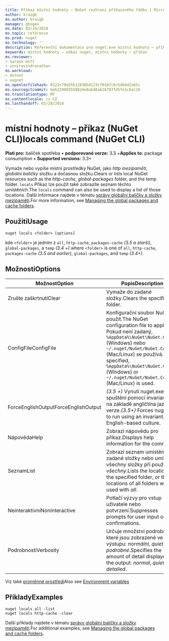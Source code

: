 ```yaml
---
title: Příkaz místní hodnoty – NuGet rozhraní příkazového řádku | Microsoft Docs
author: kraigb
ms.author: kraigb
manager: ghogen
ms.date: 03/19/2018
ms.topic: reference
ms.prod: nuget
ms.technology: ''
description: Referenční dokumentace pro nuget.exe místní hodnoty – příkaz
keywords: místní hodnoty – odkaz nuget, místní hodnoty – příkaz
ms.reviewer:
- karann-msft
- unniravindranathan
ms.workload:
- dotnet
- aspnet
ms.openlocfilehash: 0122c79e55b12838bd123cf91bfcbc5dbbd2a65c
ms.sourcegitcommit: beb229893559824e8abd6ab16707fd5fe1c6ac26
ms.translationtype: MT
ms.contentlocale: cs-CZ
ms.lasthandoff: 03/28/2018
---
```

# <a name="locals-command-nuget-cli"></a><span data-ttu-id="97cc0-104">místní hodnoty – příkaz (NuGet CLI)</span><span class="sxs-lookup"><span data-stu-id="97cc0-104">locals command (NuGet CLI)</span></span>

<span data-ttu-id="97cc0-105">**Platí pro:** balíček spotřeba &bullet; **podporované verze:** 3.3 +</span><span class="sxs-lookup"><span data-stu-id="97cc0-105">**Applies to:** package consumption &bullet; **Supported versions:** 3.3+</span></span>

<span data-ttu-id="97cc0-106">Vymaže nebo vypíše místní prostředky NuGet, jako *http mezipaměti*, *globální balíčky* složku a dočasnou složku.</span><span class="sxs-lookup"><span data-stu-id="97cc0-106">Clears or lists local NuGet resources such as the *http-cache*, *global-packages* folder, and the temp folder.</span></span> <span data-ttu-id="97cc0-107">`locals` Příkaz lze použít také zobrazíte seznam těchto umístěních.</span><span class="sxs-lookup"><span data-stu-id="97cc0-107">The `locals` command can also be used to display a list of those locations.</span></span> <span data-ttu-id="97cc0-108">Další informace najdete v tématu [správy globální balíčky a složky mezipaměti](../consume-packages/managing-the-global-packages-and-cache-folders.md).</span><span class="sxs-lookup"><span data-stu-id="97cc0-108">For more information, see [Managing the global packages and cache folders](../consume-packages/managing-the-global-packages-and-cache-folders.md).</span></span>

## <a name="usage"></a><span data-ttu-id="97cc0-109">Použití</span><span class="sxs-lookup"><span data-stu-id="97cc0-109">Usage</span></span>

```cli
nuget locals <folder> [options]
```

<span data-ttu-id="97cc0-110">kde `<folder>` je jedním z `all`, `http-cache`, `packages-cache` *(3.5 a starší)*, `global-packages`, a `temp` *(3.4 +)*.</span><span class="sxs-lookup"><span data-stu-id="97cc0-110">where `<folder>` is one of `all`, `http-cache`, `packages-cache` *(3.5 and earlier)*, `global-packages`, and `temp` *(3.4+)*.</span></span>

## <a name="options"></a><span data-ttu-id="97cc0-111">Možnosti</span><span class="sxs-lookup"><span data-stu-id="97cc0-111">Options</span></span>

| <span data-ttu-id="97cc0-112">Možnost</span><span class="sxs-lookup"><span data-stu-id="97cc0-112">Option</span></span> | <span data-ttu-id="97cc0-113">Popis</span><span class="sxs-lookup"><span data-stu-id="97cc0-113">Description</span></span> |
| --- | --- |
| <span data-ttu-id="97cc0-114">Zrušte zaškrtnutí</span><span class="sxs-lookup"><span data-stu-id="97cc0-114">Clear</span></span> | <span data-ttu-id="97cc0-115">Vymaže do zadané složky.</span><span class="sxs-lookup"><span data-stu-id="97cc0-115">Clears the specified folder.</span></span> |
| <span data-ttu-id="97cc0-116">ConfigFile</span><span class="sxs-lookup"><span data-stu-id="97cc0-116">ConfigFile</span></span> | <span data-ttu-id="97cc0-117">Konfigurační soubor NuGet použít.</span><span class="sxs-lookup"><span data-stu-id="97cc0-117">The NuGet configuration file to apply.</span></span> <span data-ttu-id="97cc0-118">Pokud není zadaný, `%AppData%\NuGet\NuGet.Config` (Windows) nebo `~/.nuget/NuGet/NuGet.Config` (Mac/Linux) se používá.</span><span class="sxs-lookup"><span data-stu-id="97cc0-118">If not specified, `%AppData%\NuGet\NuGet.Config` (Windows) or `~/.nuget/NuGet/NuGet.Config` (Mac/Linux) is used.</span></span>|
| <span data-ttu-id="97cc0-119">ForceEnglishOutput</span><span class="sxs-lookup"><span data-stu-id="97cc0-119">ForceEnglishOutput</span></span> | <span data-ttu-id="97cc0-120">*(3.5 +)*  Vynutí nuget.exe ke spuštění pomocí invariantní, na základě angličtina jazykové verze.</span><span class="sxs-lookup"><span data-stu-id="97cc0-120">*(3.5+)* Forces nuget.exe to run using an invariant, English-based culture.</span></span> |
| <span data-ttu-id="97cc0-121">Nápověda</span><span class="sxs-lookup"><span data-stu-id="97cc0-121">Help</span></span> | <span data-ttu-id="97cc0-122">Zobrazí nápovědu pro příkaz.</span><span class="sxs-lookup"><span data-stu-id="97cc0-122">Displays help information for the command.</span></span> |
| <span data-ttu-id="97cc0-123">Seznam</span><span class="sxs-lookup"><span data-stu-id="97cc0-123">List</span></span> | <span data-ttu-id="97cc0-124">Zobrazí seznam umístění do zadané složky nebo umístění všechny složky při použití s *všechny*.</span><span class="sxs-lookup"><span data-stu-id="97cc0-124">Lists the location of the specified folder, or the locations of all folders when used with *all*.</span></span> |
| <span data-ttu-id="97cc0-125">Neinteraktivní</span><span class="sxs-lookup"><span data-stu-id="97cc0-125">NonInteractive</span></span> | <span data-ttu-id="97cc0-126">Potlačí výzvy pro vstup uživatele nebo potvrzení.</span><span class="sxs-lookup"><span data-stu-id="97cc0-126">Suppresses prompts for user input or confirmations.</span></span> |
| <span data-ttu-id="97cc0-127">Podrobnosti</span><span class="sxs-lookup"><span data-stu-id="97cc0-127">Verbosity</span></span> | <span data-ttu-id="97cc0-128">Určuje množství podrobností, které jsou zobrazené ve výstupu: *normální*, *quiet*, *podrobné*.</span><span class="sxs-lookup"><span data-stu-id="97cc0-128">Specifies the amount of detail displayed in the output: *normal*, *quiet*, *detailed*.</span></span> |

<span data-ttu-id="97cc0-129">Viz také [proměnné prostředí](cli-ref-environment-variables.md)</span><span class="sxs-lookup"><span data-stu-id="97cc0-129">Also see [Environment variables](cli-ref-environment-variables.md)</span></span>

## <a name="examples"></a><span data-ttu-id="97cc0-130">Příklady</span><span class="sxs-lookup"><span data-stu-id="97cc0-130">Examples</span></span>

```cli
nuget locals all -list
nuget locals http-cache -clear
```

<span data-ttu-id="97cc0-131">Další příklady najdete v tématu [správy globální balíčky a složky mezipaměti](../consume-packages/managing-the-global-packages-and-cache-folders.md).</span><span class="sxs-lookup"><span data-stu-id="97cc0-131">For additional examples, see [Managing the global packages and cache folders](../consume-packages/managing-the-global-packages-and-cache-folders.md).</span></span>
